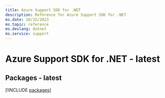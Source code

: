 ```yaml
---
title: Azure Support SDK for .NET
description: Reference for Azure Support SDK for .NET
ms.date: 10/25/2023
ms.topic: reference
ms.devlang: dotnet
ms.service: support
---
```

# Azure Support SDK for .NET - latest
## Packages - latest
[!INCLUDE [packages](support-index.md)]